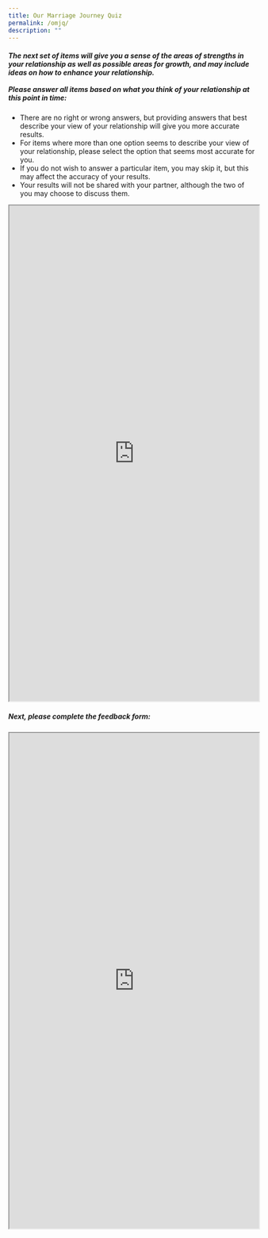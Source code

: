 ```yaml
---
title: Our Marriage Journey Quiz
permalink: /omjq/
description: ""
---
```

##### **The next set of items will give you a sense of the areas of strengths in your relationship as well as possible areas for growth, and may include ideas on how to enhance your relationship. <br> <br> Please answer all items based on what you think of your relationship at this point in time:** 
- There are no right or wrong answers, but providing answers that best describe your view of your relationship will give you more accurate results.
- For items where more than one option seems to describe your view of your relationship, please select the option that seems most accurate for you.
- If you do not wish to answer a particular item, you may skip it, but this may affect the accuracy of your results.
- Your results will not be shared with your partner, although the two of you may choose to discuss them.

<!-- /\* Font Definitions \*/ @font-face {font-family:"Cambria Math"; panose-1:2 4 5 3 5 4 6 3 2 4;} @font-face {font-family:Calibri; panose-1:2 15 5 2 2 2 4 3 2 4;} @font-face {font-family:"Segoe UI"; panose-1:2 11 5 2 4 2 4 2 2 3;} /\* Style Definitions \*/ p.MsoNormal, li.MsoNormal, div.MsoNormal {margin-top:0cm; margin-right:0cm; margin-bottom:8.0pt; margin-left:0cm; line-height:107%; font-size:11.0pt; font-family:"Calibri",sans-serif;} .MsoChpDefault {font-family:"Calibri",sans-serif;} .MsoPapDefault {margin-bottom:8.0pt; line-height:107%;} /\* Page Definitions \*/ @page WordSection1 {size:612.0pt 792.0pt; margin:72.0pt 72.0pt 72.0pt 72.0pt;} div.WordSection1 {page:WordSection1;} -->

<iframe style="width:100%;height:1000px" src="https://www.checkfirst.gov.sg/c/014c7c7d-9904-4a64-87c8-c43005651a33"></iframe>

##### **Next, please complete the feedback form:**
	
<iframe style="width: 100%; height: 1000px" src="https://form.gov.sg/6461a79021c6ea00125d0410" id="iframe"></iframe><p></p>